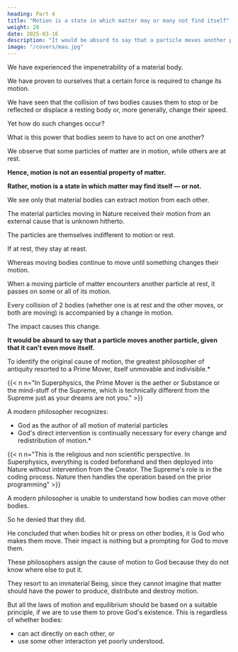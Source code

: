 ```yaml
---
heading: Part 4
title: "Motion is a state in which matter may or many not find itself"
weight: 20
date: 2025-03-16
description: "It would be absurd to say that a particle moves another particle, given that it can't even move itself"
image: "/covers/mau.jpg"
---
```




We have experienced the impenetrability of a material body.

We have proven to ourselves that a certain force is required to change its motion.

We have seen that the collision of two bodies causes them to stop or be reflected or displace a resting body or, more generally, change their speed.

Yet how do such changes occur? 

What is this power that bodies seem to have to act on one another?

We observe that some particles of matter are in motion, while others are at rest. 

**Hence, motion is not an essential property of matter.**

**Rather, motion is a state in which matter may find itself — or not.** 

We see only that material bodies can extract motion from each other.

The material particles moving in Nature received their motion from an external cause that is unknown hitherto.

The particles are themselves indifferent to motion or rest.

If at rest, they stay at reast.

Whereas moving bodies continue to move until something changes their motion. 

When a moving particle of matter encounters another particle at rest, it passes on some or all of its motion. 

Every collision of 2 bodies (whether one is at rest and the other moves, or both are moving) is accompanied by a change in motion. 

The impact causes this change.

**It would be absurd to say that a particle moves another particle, given that it can't even move itself.**

To identify the original cause of motion, the greatest philosopher of antiquity resorted to a Prime Mover, itself
unmovable and indivisible.*

{{< n n="In Superphysics, the Prime Mover is the aether or Substance or the mind-stuff of the Supreme, which is technically different from the Supreme just as your dreams are not you." >}} 



A modern philosopher recognizes:
- God as the author of all motion of material particles
- God's direct intervention is continually necessary for every change and redistribution of motion.*

{{< n n="This is the religious and non scientific perspective. In Superphysics, everything is coded beforehand and then deployed into Nature without intervention from the Creator. The Supreme's role is in the coding process. Nature then handles the operation based on the prior programming" >}}


A modern philosopher is unable to understand how bodies can move other bodies.

So he denied that they did.

He concluded that when bodies hit or press on other bodies, it is God who makes them move. Their impact
is nothing but a prompting for God to move them.

These philosophers assign the cause of motion to God because they do not know where else to put it.

They resort to an immaterial Being, since they cannot imagine that matter should have the power to produce, distribute and destroy motion.

But all the laws of motion and equilibrium should be based on a suitable principle, if we are to use them to prove God's existence. This is regardless of whether bodies:
- can act directly on each other, or
- use some other interaction yet poorly understood.